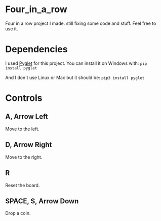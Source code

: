 # Four_in_a_row
Four in a row project I made. still fixing some code and stuff. Feel free to use it.

# Dependencies
I used [Pyglet](https://pyglet.readthedocs.io/en/latest/) for this project.
You can install it on Windows with:
`pip install pyglet`

And I don't use Linux or Mac but it should be:
`pip3 install pyglet`

# Controls
## A, Arrow Left
Move to the left.

## D, Arrow Right
Move to the right.

## R
Reset the board.

## SPACE, S, Arrow Down
Drop a coin.